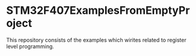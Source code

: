 # STM32F407ExamplesFromEmptyProject
This repository consists of the examples which wirites related to register level programming.
